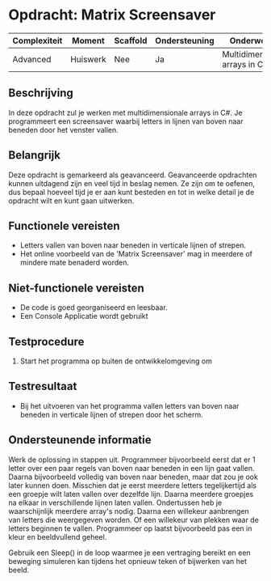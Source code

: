 # Opdracht: Matrix Screensaver


| **Complexiteit** | **Moment**   | **Scaffold** | **Ondersteuning** | **Onderwerpen**                       |
|-----------------|--------------|--------------|------------------|---------------------------------------|
| Advanced          | Huiswerk      | Nee          | Ja               | Multidimensionale arrays in C#        |

## Beschrijving

In deze opdracht zul je werken met multidimensionale arrays in C#. Je programmeert een screensaver waarbij letters in lijnen van boven naar beneden door het venster vallen.

## Belangrijk

Deze opdracht is gemarkeerd als geavanceerd. Geavanceerde opdrachten kunnen uitdagend zijn en veel tijd in beslag nemen. Ze zijn om te oefenen, dus bepaal hoeveel tijd je er aan kunt besteden en tot in welke detail je de opdracht wilt en kunt gaan uitwerken.

## Functionele vereisten

- Letters vallen van boven naar beneden in verticale lijnen of strepen.
- Het online voorbeeld van de 'Matrix Screensaver' mag in meerdere of mindere mate benaderd worden.

## Niet-functionele vereisten

- De code is goed georganiseerd en leesbaar.
- Een Console Applicatie wordt gebruikt

## Testprocedure

1. Start het programma op buiten de ontwikkelomgeving om


## Testresultaat

- Bij het uitvoeren van het programma vallen letters van boven naar beneden in verticale lijnen of strepen door het scherm.


## Ondersteunende informatie

Werk de oplossing in stappen uit. Programmeer bijvoorbeeld eerst dat er 1 letter over een paar regels van boven naar beneden in een lijn gaat vallen. Daarna bijvoorbeeld volledig van boven naar beneden, maar dat zou je ook later kunnen doen. Misschien dat je eerst meerdere letters tegelijkertijd als een groepje wilt laten vallen over dezelfde lijn. Daarna meerdere groepjes na elkaar in verschillende lijnen laten vallen. Ondertussen heb je waarschijnlijk meerdere array's nodig. Daarna een willekeur aanbrengen van letters die weergegeven worden. Of een willekeur van plekken waar de letters beginnen te vallen. Programmeer op laatst bijvoorbeeld pas een in kleur en beeldvullend geheel.

Gebruik een Sleep() in de loop waarmee je een vertraging bereikt en een beweging simuleren kan tijdens het opnieuw teken of bijwerken van het beeld.

